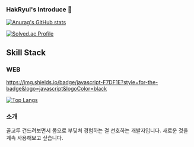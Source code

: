 ### HakRyul's Introduce 👋

<!--
**markyul/markyul** is a ✨ _special_ ✨ repository because its `README.md` (this file) appears on your GitHub profile.

Here are some ideas to get you started:

- 🔭 I’m currently working on ...
- 🌱 I’m currently learning ...
- 👯 I’m looking to collaborate on ...
- 🤔 I’m looking for help with ...
- 💬 Ask me about ...
- 📫 How to reach me: ...
- 😄 Pronouns: ...
- ⚡ Fun fact: ...
-->

[![Anurag's GitHub stats](https://github-readme-stats.vercel.app/api?username=markyul&count_private=true&show_icons=true&theme=radical)](https://github.com/anuraghazra/github-readme-stats)

[![Solved.ac Profile](http://mazassumnida.wtf/api/v2/generate_badge?boj=pig052656)](https://solved.ac/pig052656)

## Skill Stack
### WEB
https://img.shields.io/badge/javascript-F7DF1E?style=for-the-badge&logo=javascript&logoColor=black

[![Top Langs](https://github-readme-stats.vercel.app/api/top-langs/?username=markyul&layout=compact)](https://github.com/anuraghazra/github-readme-stats)


### 소개
골고루 건드려보면서 몸으로 부딪쳐 경험하는 걸 선호하는 개발자입니다. 새로운 것을 계속 사용해보고 싶습니다.
